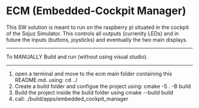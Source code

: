 # ECM (Embedded-Cockpit Manager)

This SW solution is meant to run on the raspberry pi situated in the cockpit of the Sojuz Simulator.
This controls all outputs (currenlty LEDs) and in future the inputs (buttons, joysticks) and eventually the two main displays.


*********************************************************
To MANUALLY Build and run (without using visual studio).
*********************************************************
1. open a terminal and move to the ecm main folder containing this README.md. using:
	cd ../
2. Create a build folder and configue the project using:
	cmake -S . -B build
3. Build the project inside the build folder using
	cmake --build build
4. call:
	./build/apps/embedded_cockpit_manager